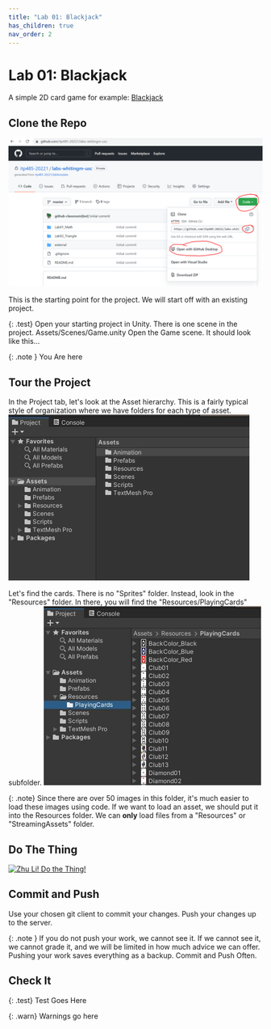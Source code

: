 ```yaml
---
title: "Lab 01: Blackjack"
has_children: true
nav_order: 2
---
```


# Lab 01: Blackjack

A simple 2D card game for example: [Blackjack](https://youtu.be/yAPVQ8qyJ_w)

## Clone the Repo

![Clone The Repo](images/gitclone.png "Clone The Repo")

This is the starting point for the project.
We will start off with an existing project.

{: .test}
Open your starting project in Unity.
There is one scene in the project. Assets/Scenes/Game.unity
Open the Game scene.
It should look like this...

{: .note }
You Are here

## Tour the Project
In the Project tab, let's look at the Asset hierarchy. This is a fairly typical style of organization where we have folders for each type of asset.
![Assets](images/lab01/assets01.jpg "Assets")

Let's find the cards.
There is no "Sprites" folder. Instead, look in the "Resources" folder. In there, you will find the "Resources/PlayingCards" subfolder.
![Cards](images/lab01/assets02_resources.jpg "Cards")

{: .note}
Since there are over 50 images in this folder, it's much easier to load these images using code.
If we want to load an asset, we should put it into the Resources folder.
We can **only** load files from a "Resources" or "StreamingAssets" folder.

## Do The Thing
[![Zhu Li! Do the Thing!](https://www.deviantart.com/katherinaxc/art/Zhu-Li-do-the-thing-506917645)](http://www.nick.com.au/legend-of-korra/videos/digital-short-legend-of-korra-compilation-zhu-li/)

## Commit and Push

Use your chosen git client to commit your changes.
Push your changes up to the server.

{: .note }
If you do not push your work, we cannot see it.
If we cannot see it, we cannot grade it, and we will be limited in how much advice we can offer.
Pushing your work saves everything as a backup.
Commit and Push Often.

## Check It

{: .test}
Test Goes Here

{: .warn}
Warnings go here




